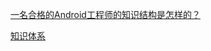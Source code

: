 [一名合格的Android工程师的知识结构是怎样的？](https://www.zhihu.com/question/24963433)

[知识体系](http://liuwangshu.cn/system/)
